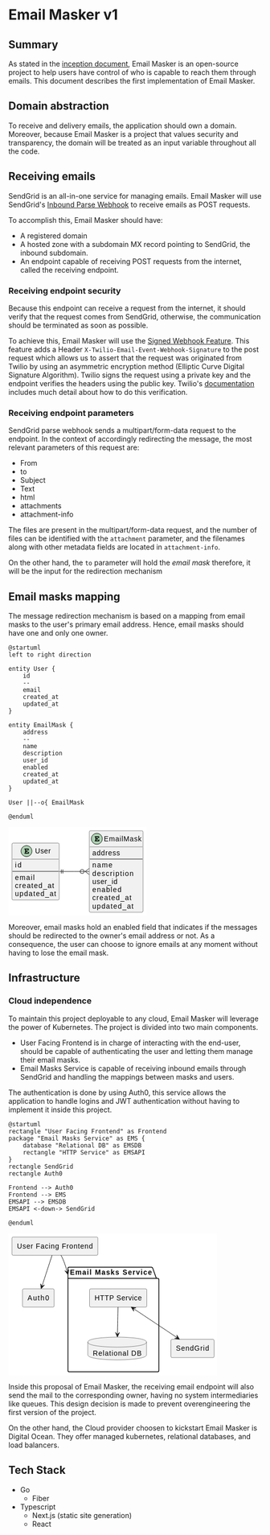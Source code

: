 # Email Masker v1

## Summary

As stated in the [inception document](./Inception.MD), Email Masker
is an open-source project to help users have control of who is capable to
reach them through emails. This document describes the first implementation of Email Masker.

## Domain abstraction

To receive and delivery emails, the application should own a domain.
Moreover, because Email Masker is a project that values security and transparency,
the domain will be treated as an input variable throughout all the code.

## Receiving emails

SendGrid is an all-in-one service for managing emails.
Email Masker will use SendGrid's [Inbound Parse Webhook](https://docs.sendgrid.com/for-developers/parsing-email/setting-up-the-inbound-parse-webhook)
to receive emails as POST requests.

To accomplish this, Email Masker should have:

* A registered domain
* A hosted zone with a subdomain MX record pointing to SendGrid, the inbound subdomain.
* An endpoint capable of receiving POST requests from the internet, called the receiving endpoint.

### Receiving endpoint security

Because this endpoint can receive a request from the internet, it should
verify that the request comes from SendGrid, otherwise, the communication should be
terminated as soon as possible.

To achieve this, Email Masker will use the [Signed Webhook Feature](https://docs.sendgrid.com/for-developers/tracking-events/getting-started-event-webhook-security-features).
This feature adds a Header `X-Twilio-Email-Event-Webhook-Signature` to the post request which allows us to assert that the request
was originated from Twilio by using an asymmetric encryption method (Elliptic Curve Digital Signature Algorithm).
Twilio signs the request using a private key and the endpoint verifies the headers using the public key.
Twilio's [documentation](https://docs.sendgrid.com/for-developers/tracking-events/getting-started-event-webhook-security-features#verify-the-signature) includes much detail about how to do this verification.

### Receiving endpoint parameters

SendGrid parse webhook sends a multipart/form-data request to the endpoint.
In the context of accordingly redirecting the message, the most relevant parameters of this request are:

* From
* to
* Subject
* Text
* html
* attachments
* attachment-info

The files are present in the multipart/form-data request, and the number of files
can be identified with the `attachment` parameter, and the filenames along with other
metadata fields are located in `attachment-info`.

On the other hand, the `to` parameter will hold the *email mask* therefore,
it will be the input for the redirection mechanism

## Email masks mapping

The message redirection mechanism is based on a mapping from email masks
to the user's primary email address. Hence, email masks should have one and only
one owner.

```plantuml
@startuml
left to right direction

entity User {
    id
    --
    email
    created_at
    updated_at
}

entity EmailMask {
    address
    --
    name
    description
    user_id
    enabled
    created_at
    updated_at
}

User ||--o{ EmailMask

@enduml
```

<?xml version="1.0" encoding="UTF-8" standalone="no"?>
<svg xmlns="http://www.w3.org/2000/svg" xmlns:xlink="http://www.w3.org/1999/xlink" contentStyleType="text/css" height="176px" preserveAspectRatio="none" style="width:275px;height:176px;background:#FFFFFF;" version="1.1" viewBox="0 0 275 176" width="275px" zoomAndPan="magnify"><defs/><g><!--MD5=[3fd616f346a44cd59a91eb10b19e157c]
class User--><g id="elem_User"><rect codeLine="3" fill="#F1F1F1" height="113.1875" id="User" rx="2.5" ry="2.5" style="stroke:#181818;stroke-width:0.5;" width="94" x="7" y="31.5"/><ellipse cx="35.95" cy="47.5" fill="#ADD1B2" rx="11" ry="11" style="stroke:#181818;stroke-width:1.0;"/><path d="M34.7469,48.375 L36.2,48.375 L36.2,48.4844 C36.2,48.8906 36.2313,49.0469 36.3094,49.2031 C36.4656,49.4531 36.7469,49.6094 37.0438,49.6094 C37.2938,49.6094 37.5594,49.4688 37.7156,49.25 C37.8406,49.0938 37.8719,48.9375 37.8719,48.4844 L37.8719,46.5625 C37.8719,46.4063 37.8719,46.3594 37.8563,46.2031 C37.7938,45.7344 37.4813,45.4219 37.0281,45.4219 C36.7781,45.4219 36.5125,45.5625 36.3406,45.7813 C36.2313,45.9531 36.2,46.1094 36.2,46.5625 L36.2,46.6875 L34.7469,46.6875 L34.7469,44.2813 L38.7313,44.2813 L38.7313,45.1406 C38.7313,45.5469 38.7625,45.7188 38.8406,45.875 C39.0125,46.125 39.2938,46.2813 39.575,46.2813 C39.8406,46.2813 40.1063,46.1406 40.2781,45.9219 C40.3875,45.75 40.4188,45.6094 40.4188,45.1406 L40.4188,42.5938 L32.7938,42.5938 C32.3563,42.5938 32.2313,42.6094 32.075,42.7031 C31.825,42.8594 31.6688,43.1563 31.6688,43.4375 C31.6688,43.7188 31.8094,43.9688 32.0281,44.1406 C32.1844,44.25 32.3719,44.2813 32.7938,44.2813 L33.0438,44.2813 L33.0438,50.7969 L32.7938,50.7969 C32.3875,50.7969 32.2313,50.8125 32.075,50.9219 C31.825,51.0938 31.6688,51.3594 31.6688,51.6563 C31.6688,51.9219 31.8094,52.1719 32.0281,52.3281 C32.1688,52.4531 32.4031,52.5 32.7938,52.5 L40.7938,52.5 L40.7938,49.9219 C40.7938,49.4844 40.7625,49.3438 40.6844,49.1875 C40.5125,48.9375 40.2313,48.7813 39.95,48.7813 C39.6844,48.7813 39.4188,48.8906 39.2469,49.1406 C39.1375,49.2969 39.1063,49.4375 39.1063,49.9219 L39.1063,50.7969 L34.7469,50.7969 L34.7469,48.375 Z " fill="#000000"/><text fill="#000000" font-family="sans-serif" font-size="14" lengthAdjust="spacing" textLength="31" x="53.05" y="52.3467">User</text><line style="stroke:#181818;stroke-width:0.5;" x1="8" x2="100" y1="63.5" y2="63.5"/><text fill="#000000" font-family="sans-serif" font-size="14" lengthAdjust="spacing" textLength="13" x="13" y="80.4951">id</text><line style="stroke:#181818;stroke-width:1.0;" x1="8" x2="100" y1="87.7969" y2="87.7969"/><text fill="#000000" font-family="sans-serif" font-size="14" lengthAdjust="spacing" textLength="39" x="13" y="104.792">email</text><text fill="#000000" font-family="sans-serif" font-size="14" lengthAdjust="spacing" textLength="78" x="13" y="121.0889">created_at</text><text fill="#000000" font-family="sans-serif" font-size="14" lengthAdjust="spacing" textLength="82" x="13" y="137.3857">updated_at</text></g><!--MD5=[60a85bc96d8e523948e0cc9e29205765]
class EmailMask--><g id="elem_EmailMask"><rect codeLine="11" fill="#F1F1F1" height="162.0781" id="EmailMask" rx="2.5" ry="2.5" style="stroke:#181818;stroke-width:0.5;" width="107" x="161" y="7"/><ellipse cx="176" cy="23" fill="#ADD1B2" rx="11" ry="11" style="stroke:#181818;stroke-width:1.0;"/><path d="M174.7969,23.875 L176.25,23.875 L176.25,23.9844 C176.25,24.3906 176.2813,24.5469 176.3594,24.7031 C176.5156,24.9531 176.7969,25.1094 177.0938,25.1094 C177.3438,25.1094 177.6094,24.9688 177.7656,24.75 C177.8906,24.5938 177.9219,24.4375 177.9219,23.9844 L177.9219,22.0625 C177.9219,21.9063 177.9219,21.8594 177.9063,21.7031 C177.8438,21.2344 177.5313,20.9219 177.0781,20.9219 C176.8281,20.9219 176.5625,21.0625 176.3906,21.2813 C176.2813,21.4531 176.25,21.6094 176.25,22.0625 L176.25,22.1875 L174.7969,22.1875 L174.7969,19.7813 L178.7813,19.7813 L178.7813,20.6406 C178.7813,21.0469 178.8125,21.2188 178.8906,21.375 C179.0625,21.625 179.3438,21.7813 179.625,21.7813 C179.8906,21.7813 180.1563,21.6406 180.3281,21.4219 C180.4375,21.25 180.4688,21.1094 180.4688,20.6406 L180.4688,18.0938 L172.8438,18.0938 C172.4063,18.0938 172.2813,18.1094 172.125,18.2031 C171.875,18.3594 171.7188,18.6563 171.7188,18.9375 C171.7188,19.2188 171.8594,19.4688 172.0781,19.6406 C172.2344,19.75 172.4219,19.7813 172.8438,19.7813 L173.0938,19.7813 L173.0938,26.2969 L172.8438,26.2969 C172.4375,26.2969 172.2813,26.3125 172.125,26.4219 C171.875,26.5938 171.7188,26.8594 171.7188,27.1563 C171.7188,27.4219 171.8594,27.6719 172.0781,27.8281 C172.2188,27.9531 172.4531,28 172.8438,28 L180.8438,28 L180.8438,25.4219 C180.8438,24.9844 180.8125,24.8438 180.7344,24.6875 C180.5625,24.4375 180.2813,24.2813 180,24.2813 C179.7344,24.2813 179.4688,24.3906 179.2969,24.6406 C179.1875,24.7969 179.1563,24.9375 179.1563,25.4219 L179.1563,26.2969 L174.7969,26.2969 L174.7969,23.875 Z " fill="#000000"/><text fill="#000000" font-family="sans-serif" font-size="14" lengthAdjust="spacing" textLength="75" x="190" y="27.8467">EmailMask</text><line style="stroke:#181818;stroke-width:0.5;" x1="162" x2="267" y1="39" y2="39"/><text fill="#000000" font-family="sans-serif" font-size="14" lengthAdjust="spacing" textLength="55" x="167" y="55.9951">address</text><line style="stroke:#181818;stroke-width:1.0;" x1="162" x2="267" y1="63.2969" y2="63.2969"/><text fill="#000000" font-family="sans-serif" font-size="14" lengthAdjust="spacing" textLength="40" x="167" y="80.292">name</text><text fill="#000000" font-family="sans-serif" font-size="14" lengthAdjust="spacing" textLength="82" x="167" y="96.5889">description</text><text fill="#000000" font-family="sans-serif" font-size="14" lengthAdjust="spacing" textLength="50" x="167" y="112.8857">user_id</text><text fill="#000000" font-family="sans-serif" font-size="14" lengthAdjust="spacing" textLength="58" x="167" y="129.1826">enabled</text><text fill="#000000" font-family="sans-serif" font-size="14" lengthAdjust="spacing" textLength="78" x="167" y="145.4795">created_at</text><text fill="#000000" font-family="sans-serif" font-size="14" lengthAdjust="spacing" textLength="82" x="167" y="161.7764">updated_at</text></g><!--MD5=[dcf4b5a64799d345cb54e70fd04bc891]
link User to EmailMask--><g id="link_User_EmailMask"><path codeLine="22" d="M109.296,88 C123.21,88 138.266,88 152.494,88 " fill="none" id="User-EmailMask" style="stroke:#181818;stroke-width:1.0;"/><line style="stroke:#181818;stroke-width:1.0;" x1="152.76" x2="160.76" y1="88" y2="82"/><line style="stroke:#181818;stroke-width:1.0;" x1="152.76" x2="160.76" y1="88" y2="94"/><line style="stroke:#181818;stroke-width:1.0;" x1="152.76" x2="160.76" y1="88" y2="88"/><ellipse cx="146.76" cy="88" fill="none" rx="4" ry="4" style="stroke:#181818;stroke-width:1.0;"/><line style="stroke:#181818;stroke-width:1.0;" x1="105.2708" x2="105.2708" y1="92" y2="84"/><line style="stroke:#181818;stroke-width:1.0;" x1="108.2708" x2="108.2708" y1="92" y2="84"/><line style="stroke:#181818;stroke-width:1.0;" x1="109.2708" x2="101.2708" y1="88" y2="88"/></g><!--MD5=[db2b33fd41e1bd23c44a36eddabf197f]
--></g></svg>

Moreover, email masks hold an enabled field that indicates if the messages should be
redirected to the owner's email address or not. As a consequence, the user can choose
to ignore emails at any moment without having to lose the email mask.

## Infrastructure

### Cloud independence

To maintain this project deployable to any cloud,
Email Masker will leverage the power of Kubernetes.
The project is divided into two main components.

* User Facing Frontend is in charge of interacting with the end-user,
  should be capable of authenticating the user and letting them manage their email masks.
* Email Masks Service is capable of receiving inbound emails through SendGrid and
  handling the mappings between masks and users.

The authentication is done by using Auth0, this service allows the application
to handle logins and JWT authentication without having to implement it inside this project.

```plantuml
@startuml
rectangle "User Facing Frontend" as Frontend
package "Email Masks Service" as EMS {
    database "Relational DB" as EMSDB
    rectangle "HTTP Service" as EMSAPI
}
rectangle SendGrid
rectangle Auth0

Frontend --> Auth0
Frontend --> EMS
EMSAPI --> EMSDB
EMSAPI <-down-> SendGrid

@enduml
```

<?xml version="1.0" encoding="UTF-8" standalone="no"?>
<svg xmlns="http://www.w3.org/2000/svg" xmlns:xlink="http://www.w3.org/1999/xlink" contentStyleType="text/css" height="282px" preserveAspectRatio="none" style="width:415px;height:282px;background:#FFFFFF;" version="1.1" viewBox="0 0 415 282" width="415px" zoomAndPan="magnify"><defs/><g><!--MD5=[0041867f107ef9036c68ea859b6e8297]
cluster EMS--><g id="cluster_EMS"><path d="M121,67 L285,67 A3.75,3.75 0 0 1 287.5,69.5 L294.5,89.2969 L297,89.2969 A2.5,2.5 0 0 1 299.5,91.7969 L299.5,272.5 A2.5,2.5 0 0 1 297,275 L121,275 A2.5,2.5 0 0 1 118.5,272.5 L118.5,69.5 A2.5,2.5 0 0 1 121,67 " style="stroke:#000000;stroke-width:1.5;fill:none;"/><line style="stroke:#000000;stroke-width:1.5;fill:none;" x1="118.5" x2="294.5" y1="89.2969" y2="89.2969"/><text fill="#000000" font-family="sans-serif" font-size="14" font-weight="bold" lengthAdjust="spacing" textLength="163" x="122.5" y="81.9951">Email Masks Service</text></g><!--MD5=[6a726c4e61ce62ba3a419f851e7e4e3b]
entity EMSDB--><g id="elem_EMSDB"><path d="M158,216 C158,206 216.5,206 216.5,206 C216.5,206 275,206 275,216 L275,241.2969 C275,251.2969 216.5,251.2969 216.5,251.2969 C216.5,251.2969 158,251.2969 158,241.2969 L158,216 " fill="#F1F1F1" style="stroke:#181818;stroke-width:0.5;"/><path d="M158,216 C158,226 216.5,226 216.5,226 C216.5,226 275,226 275,216 " fill="none" style="stroke:#181818;stroke-width:0.5;"/><text fill="#000000" font-family="sans-serif" font-size="14" lengthAdjust="spacing" textLength="97" x="168" y="242.9951">Relational DB</text></g><!--MD5=[cb3e151f375c1fb55c4b5bc8f0aaea11]
entity EMSAPI--><g id="elem_EMSAPI"><rect fill="#F1F1F1" height="36.2969" rx="2.5" ry="2.5" style="stroke:#181818;stroke-width:0.5;" width="114" x="161.5" y="110"/><text fill="#000000" font-family="sans-serif" font-size="14" lengthAdjust="spacing" textLength="94" x="171.5" y="132.9951">HTTP Service</text></g><!--MD5=[194a92f280a7d2c2f105939ff984a7cf]
entity Frontend--><g id="elem_Frontend"><rect fill="#F1F1F1" height="36.2969" rx="2.5" ry="2.5" style="stroke:#181818;stroke-width:0.5;" width="171" x="7" y="7"/><text fill="#000000" font-family="sans-serif" font-size="14" lengthAdjust="spacing" textLength="151" x="17" y="29.9951">User Facing Frontend</text></g><!--MD5=[00a92c95c44691d3b1fbb9e363f30ea2]
entity SendGrid--><g id="elem_SendGrid"><rect fill="#F1F1F1" height="36.2969" rx="2.5" ry="2.5" style="stroke:#181818;stroke-width:0.5;" width="86" x="323.5" y="210.5"/><text fill="#000000" font-family="sans-serif" font-size="14" lengthAdjust="spacing" textLength="66" x="333.5" y="233.4951">SendGrid</text></g><!--MD5=[031b45bc4b16005b8fb2ce0f270abe18]
entity Auth0--><g id="elem_Auth0"><rect fill="#F1F1F1" height="36.2969" rx="2.5" ry="2.5" style="stroke:#181818;stroke-width:0.5;" width="63" x="28" y="110"/><text fill="#000000" font-family="sans-serif" font-size="14" lengthAdjust="spacing" textLength="43" x="38" y="132.9951">Auth0</text></g><!--MD5=[fe66845bc2cb36a34f9af5e13740826d]
link Frontend to Auth0--><g id="link_Frontend_Auth0"><path d="M86.902,43.133 C81.3552,60.11 72.8332,86.192 66.7669,104.759 " fill="none" id="Frontend-to-Auth0" style="stroke:#181818;stroke-width:1.0;"/><polygon fill="#181818" points="65.1255,109.783,71.7228,102.4703,66.6783,105.0302,64.1184,99.9858,65.1255,109.783" style="stroke:#181818;stroke-width:1.0;"/></g><!--MD5=[42a845d5c0ca0ee2983f2ef62d1574d3]
link Frontend to EMS--><g id="link_Frontend_EMS"><path d="M104.4759,43.07 C105.9746,45.652 107.374,48.343 108.5,51 C111.781,58.7403 114.5286,67.1891 116.8086,75.5492 C117.3786,77.6393 117.9194,79.7238 118.432,81.7903 " fill="none" id="Frontend-to-EMS" style="stroke:#181818;stroke-width:1.0;"/><polygon fill="#181818" points="118.432,81.7903,120.1476,72.092,117.2283,76.9374,112.3829,74.0181,118.432,81.7903" style="stroke:#181818;stroke-width:1.0;"/></g><!--MD5=[915ef87c8acb35cf848e2bebf9fb662c]
link EMSAPI to EMSDB--><g id="link_EMSAPI_EMSDB"><path d="M218.152,146.157 C217.847,161.143 217.401,183.15 217.048,200.4954 " fill="none" id="EMSAPI-to-EMSDB" style="stroke:#181818;stroke-width:1.0;"/><polygon fill="#181818" points="216.942,205.716,221.124,196.7991,217.0436,200.717,213.1256,196.6366,216.942,205.716" style="stroke:#181818;stroke-width:1.0;"/></g><!--MD5=[3e254faec43514cb950ca25bad6a845d]
link EMSAPI to SendGrid--><g id="link_EMSAPI_SendGrid"><path d="M248.506,148.97 C274.045,165.967 310.559,190.269 336.185,207.3243 " fill="none" id="EMSAPI-SendGrid" style="stroke:#181818;stroke-width:1.0;"/><polygon fill="#181818" points="340.519,210.2087,335.2425,201.8925,336.3565,207.4386,330.8104,208.5526,340.519,210.2087" style="stroke:#181818;stroke-width:1.0;"/><polygon fill="#181818" points="244.28,146.157,249.5549,154.4742,248.442,148.9279,253.9883,147.8149,244.28,146.157" style="stroke:#181818;stroke-width:1.0;"/></g><!--MD5=[11bd8a028557897100fbe36d0e253dd2]
--></g></svg>

Inside this proposal of Email Masker, the receiving email endpoint will also send the mail to the corresponding owner,
having no system intermediaries like queues. This design decision is made to prevent overengineering the first version of the project.

On the other hand, the Cloud provider choosen to kickstart Email Masker is Digital Ocean.
They offer managed kubernetes, relational databases, and load balancers.

## Tech Stack

* Go
  * Fiber
* Typescript
  * Next.js (static site generation)
  * React
